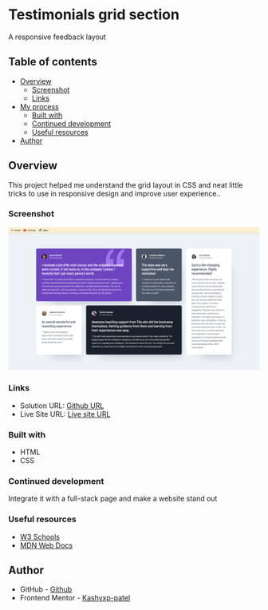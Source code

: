 # Testimonials grid section

A responsive feedback layout

## Table of contents

- [Overview](#overview)
  - [Screenshot](#screenshot)
  - [Links](#links)
- [My process](#my-process)
  - [Built with](#built-with)
  - [Continued development](#continued-development)
  - [Useful resources](#useful-resources)
- [Author](#author)

## Overview

This project helped me understand the grid layout in CSS and neat little tricks to use in responsive design and improve user experience..

### Screenshot

![](./images/result.png)

### Links

- Solution URL: [Github URL](https://github.com/Kashyxp-patel/Testimonials-grid-section)
- Live Site URL: [Live site URL](https://kashyxp-patel.github.io/Testimonials-grid-section/)


### Built with
- HTML
- CSS

### Continued development

Integrate it with a full-stack page and make a website stand out

### Useful resources

- [W3 Schools](https://www.w3schools.com/cssref/index.php)
- [MDN Web Docs](https://developer.mozilla.org/en-US/docs/Web/CSS)

## Author

- GitHub - [Github](https://github.com/Kashyxp-patel)
- Frontend Mentor - [Kashyxp-patel](https://www.frontendmentor.io/profile/Kashyxp-patel)


